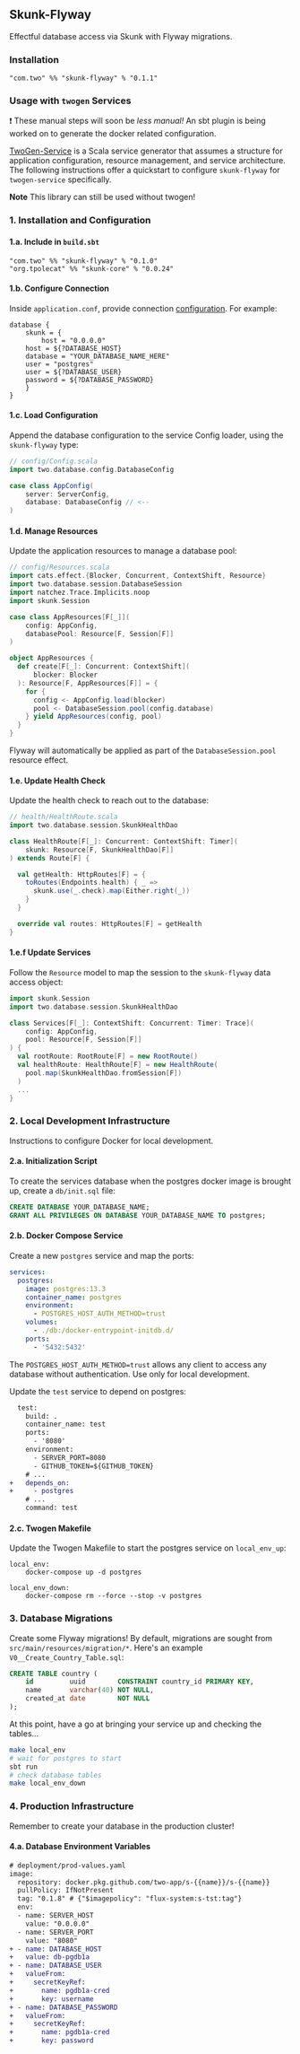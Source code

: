 ## Skunk-Flyway
Effectful database access via Skunk with Flyway migrations.

### Installation
```
"com.two" %% "skunk-flyway" % "0.1.1"
```

### Usage with `twogen` Services
:heavy_exclamation_mark: These manual steps will soon be _less manual!_ An sbt plugin is being worked on to generate the docker related configuration. 

[TwoGen-Service](https://github.com/two-app/twogen-service) is a Scala service generator that assumes a structure for application configuration, resource management, and service architecture. The following instructions offer a quickstart to configure `skunk-flyway` for `twogen-service` specifically.

**Note** This library can still be used without twogen!

### 1. Installation and Configuration
#### 1.a. Include in `build.sbt`
```
"com.two" %% "skunk-flyway" % "0.1.0"
"org.tpolecat" %% "skunk-core" % "0.0.24"
```

#### 1.b. Configure Connection
Inside `application.conf`, provide connection [configuration](#configuration). For example:
```hocon
database {
    skunk = {
        host = "0.0.0.0"
	host = ${?DATABASE_HOST}
	database = "YOUR_DATABASE_NAME_HERE"
	user = "postgres"
	user = ${?DATABASE_USER}
	password = ${?DATABASE_PASSWORD}
    }
}
```

#### 1.c. Load Configuration
Append the database configuration to the service Config loader, using the `skunk-flyway` type:
```scala
// config/Config.scala
import two.database.config.DatabaseConfig

case class AppConfig(
    server: ServerConfig,
    database: DatabaseConfig // <--
)
```

#### 1.d. Manage Resources
Update the application resources to manage a database pool:

```scala
// config/Resources.scala
import cats.effect.{Blocker, Concurrent, ContextShift, Resource}
import two.database.session.DatabaseSession
import natchez.Trace.Implicits.noop
import skunk.Session

case class AppResources[F[_]](
    config: AppConfig,
    databasePool: Resource[F, Session[F]]
)

object AppResources {
  def create[F[_]: Concurrent: ContextShift](
      blocker: Blocker
  ): Resource[F, AppResources[F]] = {
    for {
      config <- AppConfig.load(blocker)
      pool <- DatabaseSession.pool(config.database)
    } yield AppResources(config, pool)
  }
}
```

Flyway will automatically be applied as part of the `DatabaseSession.pool` resource effect.

#### 1.e. Update Health Check
Update the health check to reach out to the database:

```scala
// health/HealthRoute.scala
import two.database.session.SkunkHealthDao

class HealthRoute[F[_]: Concurrent: ContextShift: Timer](
    skunk: Resource[F, SkunkHealthDao[F]]
) extends Route[F] {

  val getHealth: HttpRoutes[F] = {
    toRoutes(Endpoints.health) { _ =>
      skunk.use(_.check).map(Either.right(_))
    }
  }

  override val routes: HttpRoutes[F] = getHealth
}
```
#### 1.e.f Update Services
Follow the `Resource` model to map the session to the `skunk-flyway` data access object:
```scala
import skunk.Session
import two.database.session.SkunkHealthDao

class Services[F[_]: ContextShift: Concurrent: Timer: Trace](
    config: AppConfig,
    pool: Resource[F, Session[F]]
) {
  val rootRoute: RootRoute[F] = new RootRoute()
  val healthRoute: HealthRoute[F] = new HealthRoute(
    pool.map(SkunkHealthDao.fromSession[F])
  )
  ...
}
```

### 2. Local Development Infrastructure
Instructions to configure Docker for local development.

#### 2.a. Initialization Script
To create the services database when the postgres docker image is brought up, create a `db/init.sql` file:
```sql
CREATE DATABASE YOUR_DATABASE_NAME;
GRANT ALL PRIVILEGES ON DATABASE YOUR_DATABASE_NAME TO postgres;
```

#### 2.b. Docker Compose Service
Create a new `postgres` service and map the ports:
```yaml
services:
  postgres:
    image: postgres:13.3
    container_name: postgres
    environment:
      - POSTGRES_HOST_AUTH_METHOD=trust
    volumes:
      - ./db:/docker-entrypoint-initdb.d/
    ports:
      - '5432:5432'
```

The `POSTGRES_HOST_AUTH_METHOD=trust` allows any client to access any database without authentication. Use only for local development.

Update the `test` service to depend on postgres:
```diff
  test:
    build: .
    container_name: test
    ports:
      - '8080'
    environment:
      - SERVER_PORT=8080
      - GITHUB_TOKEN=${GITHUB_TOKEN}
    # ...
+   depends_on:
+     - postgres
    # ...
    command: test

```

#### 2.c. Twogen Makefile
Update the Twogen Makefile to start the postgres service on `local_env_up`:
```Make
local_env:
	docker-compose up -d postgres

local_env_down:
	docker-compose rm --force --stop -v postgres
```

### 3. Database Migrations
Create some Flyway migrations! By default, migrations are sought from `src/main/resources/migration/*`. Here's an example `V0__Create_Country_Table.sql`:
```sql
CREATE TABLE country (
    id         uuid        CONSTRAINT country_id PRIMARY KEY,
    name       varchar(40) NOT NULL,
    created_at date        NOT NULL
);
```

At this point, have a go at bringing your service up and checking the tables...
```sh
make local_env
# wait for postgres to start
sbt run
# check database tables
make local_env_down
```

### 4. Production Infrastructure
Remember to create your database in the production cluster!

#### 4.a. Database Environment Variables
```diff
# deployment/prod-values.yaml
image:
  repository: docker.pkg.github.com/two-app/s-{{name}}/s-{{name}}
  pullPolicy: IfNotPresent
  tag: "0.1.8" # {"$imagepolicy": "flux-system:s-tst:tag"}
  env:
  - name: SERVER_HOST
    value: "0.0.0.0"
  - name: SERVER_PORT
    value: "8080"
+ - name: DATABASE_HOST
+   value: db-pgdb1a
+ - name: DATABASE_USER
+   valueFrom:
+     secretKeyRef:
+       name: pgdb1a-cred
+       key: username
+ - name: DATABASE_PASSWORD
+   valueFrom:
+     secretKeyRef:
+       name: pgdb1a-cred
+       key: password
```

